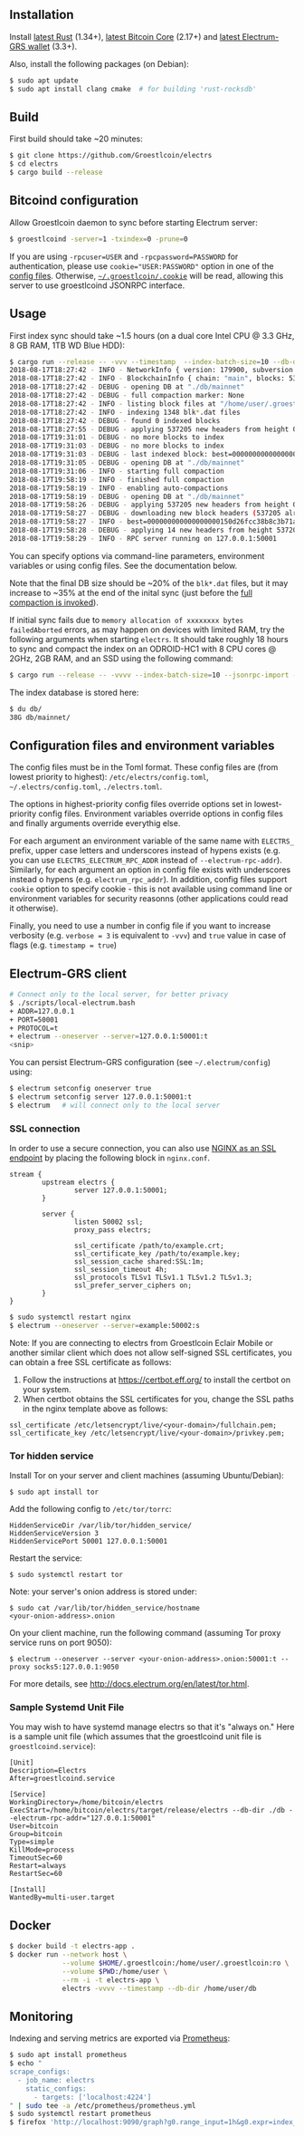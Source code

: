## Installation

Install [latest Rust](https://rustup.rs/) (1.34+),
[latest Bitcoin Core](https://www.groestlcoin.org/groestlcoin-core-wallet/) (2.17+)
and [latest Electrum-GRS wallet](https://www.groestlcoin.org/groestlcoin-electrum-wallet/) (3.3+).

Also, install the following packages (on Debian):
```bash
$ sudo apt update
$ sudo apt install clang cmake  # for building 'rust-rocksdb'
```

## Build

First build should take ~20 minutes:
```bash
$ git clone https://github.com/Groestlcoin/electrs
$ cd electrs
$ cargo build --release
```


## Bitcoind configuration

Allow Groestlcoin daemon to sync before starting Electrum server:
```bash
$ groestlcoind -server=1 -txindex=0 -prune=0
```

If you are using `-rpcuser=USER` and `-rpcpassword=PASSWORD` for authentication, please use `cookie="USER:PASSWORD"` option in one of the [config files](https://github.com/romanz/electrs/blob/master/doc/usage.md#configuration-files-and-environment-variables).
Otherwise, [`~/.groestlcoin/.cookie`](https://github.com/bitcoin/bitcoin/blob/0212187fc624ea4a02fc99bc57ebd413499a9ee1/contrib/debian/examples/bitcoin.conf#L70-L72) will be read, allowing this server to use groestlcoind JSONRPC interface.

## Usage

First index sync should take ~1.5 hours (on a dual core Intel CPU @ 3.3 GHz, 8 GB RAM, 1TB WD Blue HDD):
```bash
$ cargo run --release -- -vvv --timestamp  --index-batch-size=10 --db-dir ./db --electrum-rpc-addr="127.0.0.1:50001"
2018-08-17T18:27:42 - INFO - NetworkInfo { version: 179900, subversion: "/Satoshi:0.17.99/" }
2018-08-17T18:27:42 - INFO - BlockchainInfo { chain: "main", blocks: 537204, headers: 537204, bestblockhash: "0000000000000000002956768ca9421a8ddf4e53b1d81e429bd0125a383e3636", pruned: false, initialblockdownload: false }
2018-08-17T18:27:42 - DEBUG - opening DB at "./db/mainnet"
2018-08-17T18:27:42 - DEBUG - full compaction marker: None
2018-08-17T18:27:42 - INFO - listing block files at "/home/user/.groestlcoin/blocks/blk*.dat"
2018-08-17T18:27:42 - INFO - indexing 1348 blk*.dat files
2018-08-17T18:27:42 - DEBUG - found 0 indexed blocks
2018-08-17T18:27:55 - DEBUG - applying 537205 new headers from height 0
2018-08-17T19:31:01 - DEBUG - no more blocks to index
2018-08-17T19:31:03 - DEBUG - no more blocks to index
2018-08-17T19:31:03 - DEBUG - last indexed block: best=0000000000000000002956768ca9421a8ddf4e53b1d81e429bd0125a383e3636 height=537204 @ 2018-08-17T15:24:02Z
2018-08-17T19:31:05 - DEBUG - opening DB at "./db/mainnet"
2018-08-17T19:31:06 - INFO - starting full compaction
2018-08-17T19:58:19 - INFO - finished full compaction
2018-08-17T19:58:19 - INFO - enabling auto-compactions
2018-08-17T19:58:19 - DEBUG - opening DB at "./db/mainnet"
2018-08-17T19:58:26 - DEBUG - applying 537205 new headers from height 0
2018-08-17T19:58:27 - DEBUG - downloading new block headers (537205 already indexed) from 000000000000000000150d26fcc38b8c3b71ae074028d1d50949ef5aa429da00
2018-08-17T19:58:27 - INFO - best=000000000000000000150d26fcc38b8c3b71ae074028d1d50949ef5aa429da00 height=537218 @ 2018-08-17T16:57:50Z (14 left to index)
2018-08-17T19:58:28 - DEBUG - applying 14 new headers from height 537205
2018-08-17T19:58:29 - INFO - RPC server running on 127.0.0.1:50001
```
You can specify options via command-line parameters, environment variables or using config files. See the documentation below.

Note that the final DB size should be ~20% of the `blk*.dat` files, but it may increase to ~35% at the end of the inital sync (just before the [full compaction is invoked](https://github.com/facebook/rocksdb/wiki/Manual-Compaction)).

If initial sync fails due to `memory allocation of xxxxxxxx bytes failedAborted` errors, as may happen on devices with limited RAM, try the following arguments when starting `electrs`. It should take roughly 18 hours to sync and compact the index on an ODROID-HC1 with 8 CPU cores @ 2GHz, 2GB RAM, and an SSD using the following command:

```bash
$ cargo run --release -- -vvvv --index-batch-size=10 --jsonrpc-import --db-dir ./db --electrum-rpc-addr="127.0.0.1:50001"
```

The index database is stored here:
```bash
$ du db/
38G db/mainnet/
```

## Configuration files and environment variables

The config files must be in the Toml format. These config files are (from lowest priority to highest): `/etc/electrs/config.toml`, `~/.electrs/config.toml`, `./electrs.toml`.

The options in highest-priority config files override options set in lowest-priority config files. Environment variables override options in config files and finally arguments override everythig else.

For each argument an environment variable of the same name with `ELECTRS_` prefix, upper case letters and underscores instead of hypens exists (e.g. you can use `ELECTRS_ELECTRUM_RPC_ADDR` instead of `--electrum-rpc-addr`). Similarly, for each argument an option in config file exists with underscores instead o hypens (e.g. `electrum_rpc_addr`). In addition, config files support `cookie` option to specify cookie - this is not available using command line or environment variables for security reasonns (other applications could read it otherwise).

Finally, you need to use a number in config file if you want to increase verbosity (e.g. `verbose = 3` is equivalent to `-vvv`) and `true` value in case of flags (e.g. `timestamp = true`)


## Electrum-GRS client
```bash
# Connect only to the local server, for better privacy
$ ./scripts/local-electrum.bash
+ ADDR=127.0.0.1
+ PORT=50001
+ PROTOCOL=t
+ electrum --oneserver --server=127.0.0.1:50001:t
<snip>
```

You can persist Electrum-GRS configuration (see `~/.electrum/config`) using:
```bash
$ electrum setconfig oneserver true
$ electrum setconfig server 127.0.0.1:50001:t
$ electrum   # will connect only to the local server
```


### SSL connection

In order to use a secure connection, you can also use [NGINX as an SSL endpoint](https://docs.nginx.com/nginx/admin-guide/security-controls/terminating-ssl-tcp/#) by placing the following block in `nginx.conf`.

```nginx
stream {
        upstream electrs {
                server 127.0.0.1:50001;
        }

        server {
                listen 50002 ssl;
                proxy_pass electrs;

                ssl_certificate /path/to/example.crt;
                ssl_certificate_key /path/to/example.key;
                ssl_session_cache shared:SSL:1m;
                ssl_session_timeout 4h;
                ssl_protocols TLSv1 TLSv1.1 TLSv1.2 TLSv1.3;
                ssl_prefer_server_ciphers on;
        }
}
```

```bash
$ sudo systemctl restart nginx
$ electrum --oneserver --server=example:50002:s
```

Note: If you are connecting to electrs from Groestlcoin Eclair Mobile or another similar client which does not allow self-signed SSL certificates, you can obtain a free SSL certificate as follows:

1. Follow the instructions at https://certbot.eff.org/ to install the certbot on your system.
2. When certbot obtains the SSL certificates for you, change the SSL paths in the nginx template above as follows:
```
ssl_certificate /etc/letsencrypt/live/<your-domain>/fullchain.pem;
ssl_certificate_key /etc/letsencrypt/live/<your-domain>/privkey.pem;
```

### Tor hidden service

Install Tor on your server and client machines (assuming Ubuntu/Debian):

```
$ sudo apt install tor
```

Add the following config to `/etc/tor/torrc`:
```
HiddenServiceDir /var/lib/tor/hidden_service/
HiddenServiceVersion 3
HiddenServicePort 50001 127.0.0.1:50001
```

Restart the service:
```
$ sudo systemctl restart tor
```

Note: your server's onion address is stored under:
```
$ sudo cat /var/lib/tor/hidden_service/hostname
<your-onion-address>.onion
```

On your client machine, run the following command (assuming Tor proxy service runs on port 9050):
```
$ electrum --oneserver --server <your-onion-address>.onion:50001:t --proxy socks5:127.0.0.1:9050
```

For more details, see http://docs.electrum.org/en/latest/tor.html.

### Sample Systemd Unit File

You may wish to have systemd manage electrs so that it's "always on." Here is a sample unit file (which assumes that the groestlcoind unit file is `groestlcoind.service`):

```
[Unit]
Description=Electrs
After=groestlcoind.service

[Service]
WorkingDirectory=/home/bitcoin/electrs
ExecStart=/home/bitcoin/electrs/target/release/electrs --db-dir ./db --electrum-rpc-addr="127.0.0.1:50001"
User=bitcoin
Group=bitcoin
Type=simple
KillMode=process
TimeoutSec=60
Restart=always
RestartSec=60

[Install]
WantedBy=multi-user.target
```
## Docker
```bash
$ docker build -t electrs-app .
$ docker run --network host \
             --volume $HOME/.groestlcoin:/home/user/.groestlcoin:ro \
             --volume $PWD:/home/user \
             --rm -i -t electrs-app \
             electrs -vvvv --timestamp --db-dir /home/user/db
```

## Monitoring

Indexing and serving metrics are exported via [Prometheus](https://github.com/pingcap/rust-prometheus):

```bash
$ sudo apt install prometheus
$ echo "
scrape_configs:
  - job_name: electrs
    static_configs:
      - targets: ['localhost:4224']
" | sudo tee -a /etc/prometheus/prometheus.yml
$ sudo systemctl restart prometheus
$ firefox 'http://localhost:9090/graph?g0.range_input=1h&g0.expr=index_height&g0.tab=0'
```
